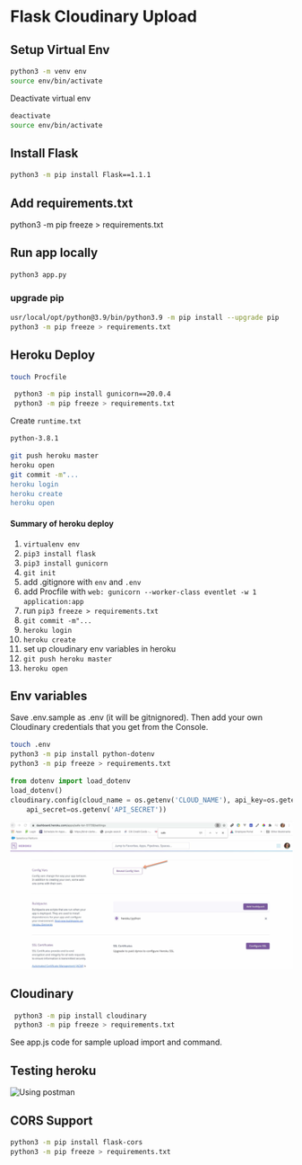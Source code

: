 # Flask Cloudinary Upload

## Setup Virtual Env

```bash
python3 -m venv env
source env/bin/activate
```

Deactivate virtual env

```bash
deactivate
source env/bin/activate
```

## Install Flask

```bash
python3 -m pip install Flask==1.1.1
```

## Add requirements.txt

python3 -m pip freeze > requirements.txt

## Run app locally

```bash
python3 app.py 
```
### upgrade pip 

```bash
usr/local/opt/python@3.9/bin/python3.9 -m pip install --upgrade pip
python3 -m pip freeze > requirements.txt
```



## Heroku Deploy

```bash
touch Procfile
```

```bash
 python3 -m pip install gunicorn==20.0.4
 python3 -m pip freeze > requirements.txt
 ```

 Create `runtime.txt`

 ```bash
 python-3.8.1
 ```

 ```bash
git push heroku master
heroku open
git commit -m"...
heroku login
heroku create
heroku open
 ``` 


#### Summary of heroku deploy

1. `virtualenv env`
1. `pip3 install flask`
1. `pip3 install gunicorn`
1. `git init`
1. add .gitignore with `env` and `.env`
1. add Procfile with `web: gunicorn --worker-class eventlet -w 1  application:app`
1. run `pip3 freeze > requirements.txt`
1. `git commit -m"...`
1. `heroku login`
1. `heroku create`
1. set up cloudinary env variables in heroku
1. `git push heroku master`
1. `heroku open`

## Env variables
Save .env.sample as .env (it will be gitnignored). Then add your own Cloudinary credentials that you get from the Console.

```bash
touch .env
python3 -m pip install python-dotenv
python3 -m pip freeze > requirements.txt
```

```python
from dotenv import load_dotenv
load_dotenv()
cloudinary.config(cloud_name = os.getenv('CLOUD_NAME'), api_key=os.getenv('API_KEY'), 
    api_secret=os.getenv('API_SECRET'))
```
![Setting up env in heroku](./heroku-env.jpg)

## Cloudinary

```bash
 python3 -m pip install cloudinary
 python3 -m pip freeze > requirements.txt
 ````

 See app.js code for sample upload import and command.

## Testing heroku

![Using postman](./postman.jpg)

## CORS Support

```bash
python3 -m pip install flask-cors
python3 -m pip freeze > requirements.txt
```